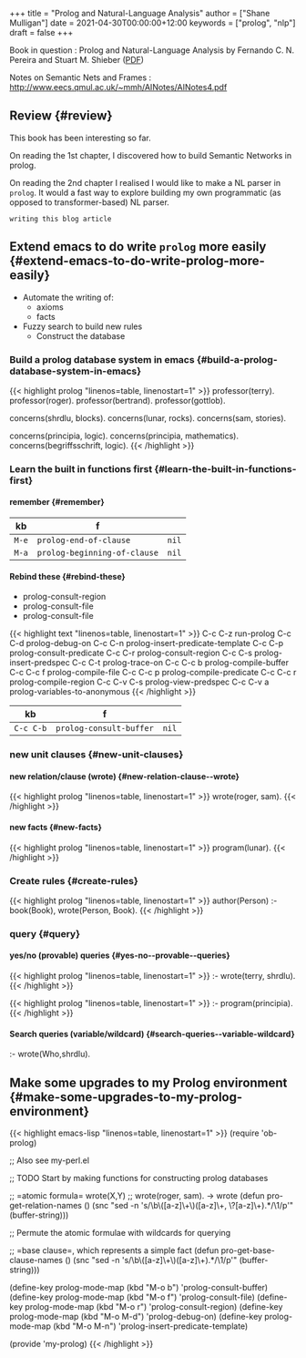 +++
title = "Prolog and Natural-Language Analysis"
author = ["Shane Mulligan"]
date = 2021-04-30T00:00:00+12:00
keywords = ["prolog", "nlp"]
draft = false
+++

Book in question
: <span class="underline">Prolog and Natural-Language Analysis</span> by Fernando C. N. Pereira and Stuart M. Shieber ([PDF](http://library.lol/main/534E15BB9D6CCB1E05CBA13E2BB8C849))


Notes on Semantic Nets and Frames
: <http://www.eecs.qmul.ac.uk/~mmh/AINotes/AINotes4.pdf>


## Review {#review}

This book has been interesting so far.

On reading the 1st chapter, I discovered how
to build Semantic Networks in prolog.

On reading the 2nd chapter I realised I would like to make a
NL parser in `prolog`. It would a fast way to
explore building my own programmatic (as
opposed to transformer-based) NL parser.

`writing this blog article`

<!-- Play on asciinema.com -->
<!-- <a title="asciinema recording" href="https://asciinema.org/a/Wm1oQDZHQCFRCUwDT40LPuGRo" target="_blank"><img alt="asciinema recording" src="https://asciinema.org/a/Wm1oQDZHQCFRCUwDT40LPuGRo.svg" /></a> -->
<!-- Play on the blog -->
<script src="https://asciinema.org/a/Wm1oQDZHQCFRCUwDT40LPuGRo.js" id="asciicast-Wm1oQDZHQCFRCUwDT40LPuGRo" async></script>


## Extend emacs to do write `prolog` more easily {#extend-emacs-to-do-write-prolog-more-easily}

-   Automate the writing of:
    -   axioms
    -   facts
-   Fuzzy search to build new rules
    -   Construct the database


### Build a prolog database system in emacs {#build-a-prolog-database-system-in-emacs}

{{< highlight prolog "linenos=table, linenostart=1" >}}
professor(terry).
professor(roger).
professor(bertrand).
professor(gottlob).

concerns(shrdlu, blocks).
concerns(lunar, rocks).
concerns(sam, stories).

concerns(principia, logic).
concerns(principia, mathematics).
concerns(begriffsschrift, logic).
{{< /highlight >}}


### Learn the built in functions first {#learn-the-built-in-functions-first}


#### remember {#remember}

| kb    | f                            |       |
|-------|------------------------------|-------|
| `M-e` | `prolog-end-of-clause`       | `nil` |
| `M-a` | `prolog-beginning-of-clause` | `nil` |


#### Rebind these {#rebind-these}

-   prolog-consult-region
-   prolog-consult-file
-   prolog-consult-file

<!--listend-->

{{< highlight text "linenos=table, linenostart=1" >}}
C-c C-z         run-prolog
C-c C-d         prolog-debug-on
C-c C-n         prolog-insert-predicate-template
C-c C-p         prolog-consult-predicate
C-c C-r         prolog-consult-region
C-c C-s         prolog-insert-predspec
C-c C-t         prolog-trace-on
C-c C-c b       prolog-compile-buffer
C-c C-c f       prolog-compile-file
C-c C-c p       prolog-compile-predicate
C-c C-c r       prolog-compile-region
C-c C-v C-s     prolog-view-predspec
C-c C-v a       prolog-variables-to-anonymous
{{< /highlight >}}

| kb        | f                       |       |
|-----------|-------------------------|-------|
| `C-c C-b` | `prolog-consult-buffer` | `nil` |


### new unit clauses {#new-unit-clauses}


#### new relation/clause (wrote) {#new-relation-clause--wrote}

{{< highlight prolog "linenos=table, linenostart=1" >}}
wrote(roger, sam).
{{< /highlight >}}


#### new facts {#new-facts}

{{< highlight prolog "linenos=table, linenostart=1" >}}
program(lunar).
{{< /highlight >}}


### Create rules {#create-rules}

{{< highlight prolog "linenos=table, linenostart=1" >}}
author(Person) :- book(Book), wrote(Person, Book).
{{< /highlight >}}


### query {#query}


#### yes/no (provable) queries {#yes-no--provable--queries}

{{< highlight prolog "linenos=table, linenostart=1" >}}
:- wrote(terry, shrdlu).
{{< /highlight >}}

{{< highlight prolog "linenos=table, linenostart=1" >}}
:- program(principia).
{{< /highlight >}}


#### Search queries (variable/wildcard) {#search-queries--variable-wildcard}

:- wrote(Who,shrdlu).


## Make some upgrades to my Prolog environment {#make-some-upgrades-to-my-prolog-environment}

{{< highlight emacs-lisp "linenos=table, linenostart=1" >}}
(require 'ob-prolog)

;; Also see my-perl.el

;; TODO Start by making functions for constructing prolog databases

;; =atomic formula= wrote(X,Y)
;; wrote(roger, sam). -> wrote
(defun pro-get-relation-names ()
  (snc "sed -n 's/\\b\\([a-z]\\+\\)([a-z]\\+, \\?[a-z]\\+).*/\\1/p'" (buffer-string)))

;; Permute the atomic formulae with wildcards for querying


;; =base clause=, which represents a simple fact
(defun pro-get-base-clause-names ()
  (snc "sed -n 's/\\b\\([a-z]\\+\\)([a-z]\\+).*/\\1/p'" (buffer-string)))

(define-key prolog-mode-map (kbd "M-o b") 'prolog-consult-buffer)
(define-key prolog-mode-map (kbd "M-o f") 'prolog-consult-file)
(define-key prolog-mode-map (kbd "M-o r") 'prolog-consult-region)
(define-key prolog-mode-map (kbd "M-o M-d") 'prolog-debug-on)
(define-key prolog-mode-map (kbd "M-o M-n") 'prolog-insert-predicate-template)

(provide 'my-prolog)
{{< /highlight >}}
